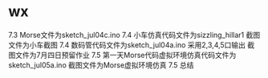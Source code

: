 # wx
7.3 Morse文件为sketch_jul04c.ino 
7.4 小车仿真代码文件为sizzling_hillar1 截图文件为小车截图
7.4 数码管代码文件为sketch_jul04a.ino 采用2,3,4,5口输出 截图文件为7月四日预留作业
7.5 第一天Morse代码虚拟环境仿真代码文件为sketch_jul05a.ino 截图文件为Morse虚拟环境仿真
7.5 总结
